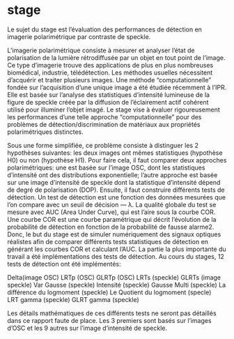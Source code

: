 stage
=====
Le sujet du stage est l’évaluation des performances de détection en imagerie polarimétrique par contraste de speckle. 

L’imagerie polarimétrique consiste à mesurer et analyser l’état de polarisation de la lumière rétrodiffusée par un objet en tout point de l’image. Ce type d’imagerie trouve des applications de plus en plus nombreuses biomédical, industrie, télédétection. Les méthodes usuelles nécessitent d’acquérir et traiter plusieurs images. Une méthode “computationnelle” fondée sur l’acquisition d’une unique image a été étudiée récemment à l’IPR. Elle est basée sur l’analyse des statistiques d’intensité lumineuse de la figure de speckle créée par la diffusion de l’éclairement actif cohérent utilisé pour illuminer l’objet imagé. Le stage vise à évaluer rigoureusement les performances d’une telle approche “computationnelle” pour des problèmes de détection/discrimination de matériaux aux propriétés polarimétriques distinctes.

Sous une forme simplifiée, ce problème consiste à distinguer les 2 hypothèses suivantes: les deux images ont mêmes statistiques (hypothèse H0) ou non (hypothèse H1). Pour faire cela, il faut comparer deux approches polarimétriques: une est basée sur l’image OSC, dont les statistiques d’intensité ont des distributions exponentielle; l’autre approche est basée sur une image d’intensité de speckle dont la statistique d’intensité dépend de degré de polarisation (DOP). Ensuite, il faut construire différents tests de détection. Un test de détection est une fonction des données mesurées que l’on compare avec un seuil de décision — λ. La qualité globale du test se mesure avec AUC (Area Under Curve), qui est l’aire sous la courbe COR. Une courbe COR est une courbe paramétrique qui décrit l’évolution de la probabilité de détection en fonction de la probabilité de fausse alarme2. 
Donc, le but du stage est de simuler numériquement des signaux optiques réalistes afin de comparer différents tests statistiques de détection en générant les courbes COR et  calculant l’AUC. La partie la plus importante du travail a été implémentations des tests de détection. Au cours du stages, 12 tests de détection ont été implémentés:

Delta(image OSC)
LRTp (OSC)
GLRTp (OSC)	
LRTs (speckle)
GLRTs (image speckle)
Var Gausse (speckle)
Intensité (speckle)
Gausse Multi (speckle)
La différence du logmoment (speckle)
Le Quotient du logmoment (specle)	
LRT gamma (speckle)	GLRT gamma (speckle)

Les détails mathématiques de ces différents tests ne seront pas détaillés dans ce rapport faute de place. Les 3 premiers sont basés sur l’images d’OSC et les 9 autres sur l’image d’intensité de speckle.

